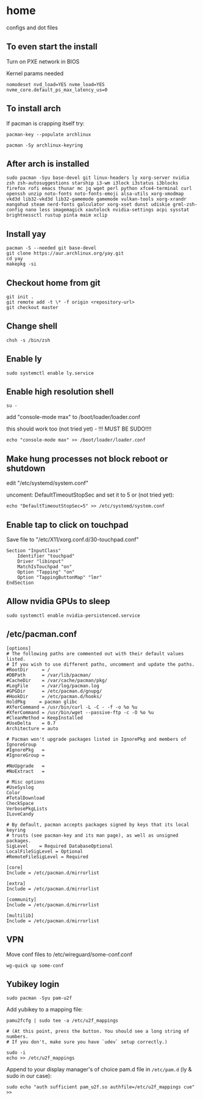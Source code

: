 # home
configs and dot files

## To even start the install
Turn on PXE network in BIOS

Kernel params needed
```shell
nomodeset nvd_load=YES nvme_load=YES nvme_core.default_ps_max_latency_us=0
```

## To install arch
If pacman is crapping itself try:
```shell
pacman-key --populate archlinux
```
```shell
pacman -Sy archlinux-keyring
```
## After arch is installed
```
sudo pacman -Syu base-devel git linux-headers ly xorg-server nvidia zsh zsh-autosuggestions starship i3-wm i3lock i3status i3blocks firefox rofi emacs thunar mc jq wget perl python xfce4-terminal curl openssh unzip noto-fonts noto-fonts-emoji alsa-utils xorg-xmodmap vkd3d lib32-vkd3d lib32-gamemode gamemode vulkan-tools xorg-xrandr mangohud steam nerd-fonts galculator xorg-xset dunst udiskie grml-zsh-config nano less imagemagick xautolock nvidia-settings acpi sysstat brightnessctl rustup pinta maim xclip
```

## Install yay
```shell
pacman -S --needed git base-devel
git clone https://aur.archlinux.org/yay.git
cd yay
makepkg -si
```

## Checkout home from git
```shell
git init .
git remote add -t \* -f origin <repository-url>
git checkout master
```

## Change shell
```shell
chsh -s /bin/zsh
```

## Enable ly
```shell
sudo systemctl enable ly.service
```

## Enable high resolution shell
```shell
su -
```
add "console-mode max" to /boot/loader/loader.conf

this should work too (not tried yet) - !!! MUST BE SUDO!!!!
```shell
echo "console-mode max" >> /boot/loader/loader.conf
```

## Make hung processes not block reboot or shutdown
edit "/etc/systemd/system.conf"

uncoment: DefaultTimeoutStopSec and set it to 5 or (not tried yet):
```shell
echo "DefaultTimeoutStopSec=5" >> /etc/systemd/system.conf
```

## Enable tap to click on touchpad
Save file to "/etc/X11/xorg.conf.d/30-touchpad.conf"
```
Section "InputClass"
    Identifier "touchpad"
    Driver "libinput"
    MatchIsTouchpad "on"
    Option "Tapping" "on"
    Option "TappingButtonMap" "lmr"
EndSection
```

## Allow nvidia GPUs to sleep
```shell
sudo systemctl enable nvidia-persistenced.service
```

## /etc/pacman.conf
```apacheconf
[options]
# The following paths are commented out with their default values listed.
# If you wish to use different paths, uncomment and update the paths.
#RootDir     = /
#DBPath      = /var/lib/pacman/
#CacheDir    = /var/cache/pacman/pkg/
#LogFile     = /var/log/pacman.log
#GPGDir      = /etc/pacman.d/gnupg/
#HookDir     = /etc/pacman.d/hooks/
HoldPkg     = pacman glibc
#XferCommand = /usr/bin/curl -L -C - -f -o %o %u
#XferCommand = /usr/bin/wget --passive-ftp -c -O %o %u
#CleanMethod = KeepInstalled
#UseDelta    = 0.7
Architecture = auto

# Pacman won't upgrade packages listed in IgnorePkg and members of IgnoreGroup
#IgnorePkg   =
#IgnoreGroup =

#NoUpgrade   =
#NoExtract   =

# Misc options
#UseSyslog
Color
#TotalDownload
CheckSpace
VerbosePkgLists
ILoveCandy

# By default, pacman accepts packages signed by keys that its local keyring
# trusts (see pacman-key and its man page), as well as unsigned packages.
SigLevel    = Required DatabaseOptional
LocalFileSigLevel = Optional
#RemoteFileSigLevel = Required

[core]
Include = /etc/pacman.d/mirrorlist

[extra]
Include = /etc/pacman.d/mirrorlist

[community]
Include = /etc/pacman.d/mirrorlist

[multilib]
Include = /etc/pacman.d/mirrorlist
```

## VPN
Move conf files to /etc/wireguard/some-conf.conf
```shell
wg-quick up some-conf
```

## Yubikey login
```shell
sudo pacman -Syu pam-u2f
```
Add yubikey to a mapping file:
```shell
pamu2fcfg | sudo tee -a /etc/u2f_mappings

# (At this point, press the button. You should see a long string of numbers.
# If you don't, make sure you have `udev` setup correctly.)

sudo -i
echo >> /etc/u2f_mappings
```
Append to your display manager's of choice pam.d file in `/etc/pam.d` (ly & sudo in our case):
```shell
sudo echo "auth sufficient pam_u2f.so authfile=/etc/u2f_mappings cue" >>
```
